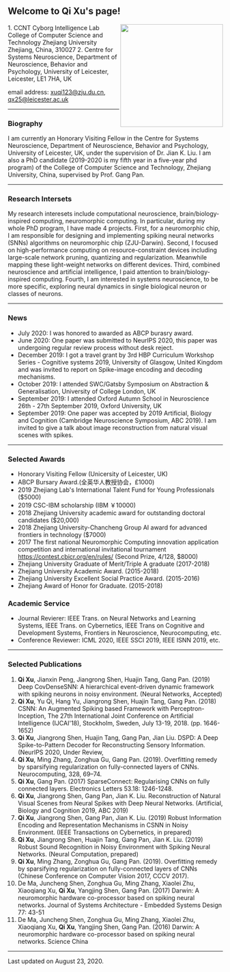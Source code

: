 ## Welcome to Qi Xu's page! 
<img src='https://i.loli.net/2019/11/20/FmJYA7fDIMtTNpd.jpg' align='right' style=' width:240px;height:300 px'/>  
1. CCNT Cyborg Intelligence Lab  
College of Computer Science and Technology  
Zhejiang University                                    
Zhejiang, China, 310027   
2. Centre for Systems Neuroscience,  
Department of Neuroscience, Behavior and Psychology,  
University of Leicester,   
Leicester, LE1 7HA, UK  

email address: xuqi123@zju.du.cn, qx25@leicester.ac.uk  

---
### Biography
I am currently an Honorary Visiting Fellow in the Centre for Systems Neuroscience, Department of Neuroscience, Behavior and Psychology, University of Leicester, UK, under the supervision of Dr. Jian K. Liu. I am also a PhD candidate (2019-2020 is my fifth year in a five-year phd program) of the College of Computer Science and Technology, Zhejiang University, China, supervised by Prof. Gang Pan.


---

### Research Intersets
My research interesets include computational neuroscience, brain/biology-inspired computing, neuromorphic computing. In particular, during my whole PhD program, I have made 4 projects. First, for a neuromorphic chip, I am responsible for designing and implementing spiking neural networks (SNNs) algorithms on neuromorphic chip (ZJU-Darwin). Second, I focused on high-performance computing on resource-constraint devices including large-scale network pruning, quantizing and regularization. Meanwhile mapping these light-weight networks on different devices. Third, combined neuroscience and artificial intelligence, I paid attention to brain/biology-inspired computing. Fourth, I am interested in systems neuroscience, to be more specific, exploring neural dynamics in single biological neuron or classes of neurons.

---


### News
- July 2020: I was honored to awarded as ABCP burasry award. 
- June 2020: One paper was submitted to NeurIPS 2020, this paper was undergoing regular review process without desk reject.
- December 2019: I got a travel grant by 3rd HBP Curriculum Workshop Series - Cognitive systems 2019, University of Glasgow, United Kingdom and was invited to report on Spike-image encoding and decoding mechanisms.  
- October 2019: I attended SWC/Gatsby Symposium on Abstraction & Generalisation, University of College London, UK  
- September 2019: I attended Oxford Autumn School in Neuroscience 26th - 27th September 2019, Oxford University, UK  
- September 2019: One paper was accepted by 2019 Artificial, Biology and Cognition (Cambridge Neuroscience Symposium, ABC 2019). I am invited to give a talk about image reconstruction from natural visual scenes with spikes. 

---

### Selected Awards
- Honorary Visiting Fellow (Unicersity of Leicester, UK)
- ABCP Bursary Award.(全英华人教授协会，£1000)
- 2019 Zhejiang Lab's International Talent Fund for Young Professionals ($5000)
- 2019 CSC-IBM scholarship (IBM ￥10000)
- 2018 Zhejiang University academic award for outstanding doctoral candidates ($20,000)
- 2018 Zhejiang University-Chancheng Group AI award for advanced frontiers in technology ($7000)
- 2017 The first national Neuromorphic Computing innovation application competition and international invitational tournament https://contest.cbicr.org/en/rules/ (Second Prize, 4/128, $8000) 
-	Zhejiang University Graduate of Merit/Triple A graduate (2017-2018)
-	Zhejiang University Academic Award. (2015-2018)
-	Zhejiang University Excellent Social Practice Award. (2015-2016)
-	Zhejiang Award of Honor for Graduate. (2015-2018)

### Academic Service
- Journal Revierer: IEEE Trans. on Neural Networks and Learning Systems, IEEE Trans. on Cybernetics, IEEE Trans on Cognitive and Development Systems, Frontiers in Neuroscience, Neurocomputing, etc.
- Conference Reviewer: ICML 2020, IEEE SSCI 2019, IEEE ISNN 2019, etc.

---

### Selected Publications
1.	**Qi Xu**, Jianxin Peng, Jiangrong Shen, Huajin Tang, Gang Pan. (2019) Deep CovDenseSNN: A hierarchical event-driven dynamic framework with spiking neurons in noisy environment. (Neural Networks, Accepted)
 2.	**Qi Xu**, Yu Qi, Hang Yu, Jiangrong Shen, Huajin Tang, Gang Pan. (2018) CSNN: An Augmented Spiking based Framework with Perceptron-Inception, The 27th International Joint Conference on Artificial Intelligence (IJCAI'18), Stockholm, Sweden, July 13-19, 2018. (pp. 1646-1652)
 3.	**Qi Xu**, Jiangrong Shen, Huajin Tang, Gang Pan, Jian Liu. DSPD: A Deep Spike-to-Pattern Decoder for Reconstructing Sensory Information. (NeurIPS 2020, Under Review, 
 4. **Qi Xu**, Ming Zhang, Zonghua Gu, Gang Pan. (2019). Overfitting remedy by sparsifying regularization on fully-connected layers of CNNs. Neurocomputing, 328, 69–74.
 5.	**Qi Xu**, Gang Pan. (2017) SparseConnect: Regularising CNNs on fully connected layers. Electronics Letters 53.18: 1246-1248.
 6. **Qi Xu**, Jiangrong Shen, Gang Pan, Jian K. Liu. Reconstruction of Natural Visual Scenes from Neural Spikes with Deep Neural Networks. (Artificial, Biology and Cognition 2019, ABC 2019)
 7.	**Qi Xu**, Jiangrong Shen, Gang Pan, Jian K. Liu. (2019) Robust Information Encoding and Representation Mechanisms in CSNN in Noisy Environment. (IEEE Transactions on Cybernetics, in prepared)
 8.	**Qi Xu**, Jiangrong Shen, Huajin Tang, Gang Pan, Jian K. Liu. (2019) Robust Sound Recognition in Noisy Environment with Spiking Neural Networks. (Neural Computation, prepared)
 9. **Qi Xu**, Ming Zhang, Zonghua Gu, Gang Pan. (2019). Overfitting remedy by sparsifying regularization on fully-connected layers of CNNs (Chinese Conference on Computer Vision 2017, CCCV 2017).
 10.	De Ma, Juncheng Shen, Zonghua Gu, Ming Zhang, Xiaolei Zhu, Xiaoqiang Xu, **Qi Xu**, Yangjing Shen, Gang Pan. (2017) Darwin: A neuromorphic hardware co-processor based on spiking neural networks. Journal of Systems Architecture - Embedded Systems Design 77: 43-51
 11. De Ma, Juncheng Shen, Zonghua Gu, Ming Zhang, Xiaolei Zhu, Xiaoqiang Xu, **Qi Xu**, Yangjing Shen, Gang Pan. (2016) Darwin: A neuromorphic hardware co-processor based on spiking neural networks. Science China  
 
---



Last updated on August 23, 2020.

 
